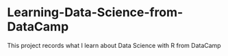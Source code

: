 # Learning-Data-Science-from-DataCamp
This project records what I learn about Data Science with R from DataCamp

